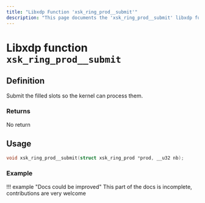 ```yaml
---
title: "Libxdp Function 'xsk_ring_prod__submit'"
description: "This page documents the 'xsk_ring_prod__submit' libxdp function, including its definition, usage, program types that can use it, and examples."
---
```

# Libxdp function `xsk_ring_prod__submit`

## Definition

Submit the filled slots so the kernel can process them.

### Returns

No return

## Usage

```c
void xsk_ring_prod__submit(struct xsk_ring_prod *prod, __u32 nb);
```

### Example

!!! example "Docs could be improved"
    This part of the docs is incomplete, contributions are very welcome
